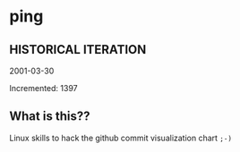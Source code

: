 # ping

## HISTORICAL ITERATION
2001-03-30

Incremented: 1397

## What is this?? 
Linux skills to hack the github commit visualization chart `;-)`
